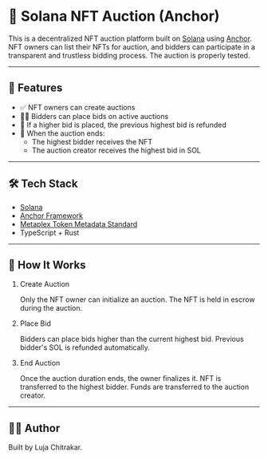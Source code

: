 # 🧧 Solana NFT Auction (Anchor)

This is a decentralized NFT auction platform built on [Solana](https://solana.com/) using [Anchor](https://book.anchor-lang.com/).  
NFT owners can list their NFTs for auction, and bidders can participate in a transparent and trustless bidding process.
The auction is properly tested.

---

## 🚀 Features

- ✅ NFT owners can create auctions
- 🧑‍⚖️ Bidders can place bids on active auctions
- 💸 If a higher bid is placed, the previous highest bid is refunded
- 🏁 When the auction ends:
  - The highest bidder receives the NFT
  - The auction creator receives the highest bid in SOL

---

## 🛠 Tech Stack

- [Solana](https://solana.com/)
- [Anchor Framework](https://book.anchor-lang.com/)
- [Metaplex Token Metadata Standard](https://docs.metaplex.com/programs/token-metadata/)
- TypeScript + Rust

---

## 🧪 How It Works

1. Create Auction


   Only the NFT owner can initialize an auction.
  The NFT is held in escrow during the auction.

3. Place Bid


   Bidders can place bids higher than the current highest bid.
Previous bidder's SOL is refunded automatically.

3. End Auction

   
  
   Once the auction duration ends, the owner finalizes it.
NFT is transferred to the highest bidder.
Funds are transferred to the auction creator.

---

## 🧑‍💻 Author


Built by Luja Chitrakar.
